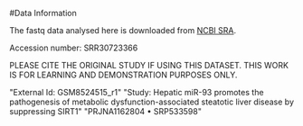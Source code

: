 #Data Information

The fastq data analysed here is downloaded from [NCBI SRA](https://www.ncbi.nlm.nih.gov/sra).

Accession number: SRR30723366 

PLEASE CITE THE ORIGINAL STUDY IF USING THIS DATASET. THIS WORK IS FOR LEARNING AND DEMONSTRATION PURPOSES ONLY.

"External Id: GSM8524515_r1"
"Study: Hepatic miR-93 promotes the pathogenesis of metabolic dysfunction-associated steatotic liver disease by suppressing SIRT1"
"PRJNA1162804 • SRP533598"
